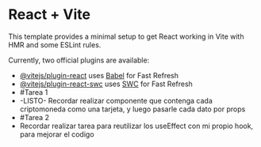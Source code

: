 # React + Vite

This template provides a minimal setup to get React working in Vite with HMR and some ESLint rules.

Currently, two official plugins are available:

- [@vitejs/plugin-react](https://github.com/vitejs/vite-plugin-react/blob/main/packages/plugin-react/README.md) uses [Babel](https://babeljs.io/) for Fast Refresh
- [@vitejs/plugin-react-swc](https://github.com/vitejs/vite-plugin-react-swc) uses [SWC](https://swc.rs/) for Fast Refresh
- #Tarea 1
- -LISTO-  Recordar realizar componente que contenga cada criptomoneda como una tarjeta, y luego pasarle cada dato por props
- #Tarea 2
- Recordar realizar tarea para reutilizar los useEffect con mi propio hook, para mejorar el codigo
